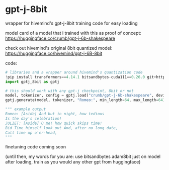 # gpt-j-8bit
wrapper for hivemind's gpt-j-8bit training code for easy loading

model card of a model that i trained with this as proof of concept: https://huggingface.co/crumb/gpt-j-6b-shakespeare

check out hivemind's original 8bit quantized model: https://huggingface.co/hivemind/gpt-j-6B-8bit


code:
```python
# libraries and a wrapper around hivemind's quantization code
!pip install transformers==4.14.1 bitsandbytes-cuda111==0.26.0 git+https://github.com/aicrumb/gpt-j-8bit -q
import gptj_8bit as gptj

# this should work with any gpt-j checkpoint, 8bit or not
model, tokenizer, config = gptj.load("crumb/gpt-j-6b-shakespeare", device='cuda')
gptj.generate(model, tokenizer, "Romeo:", min_length=64, max_length=64)

""" example output
Romeo: [Aside] And but in night, how tedious
Is the day's celebration!
JULIET: [Aside] O me! how quick skips time!
Bid Time himself look out And, after no long date,
Call time up o'er-head,
"""
```

finetuning code coming soon

(until then, my words for you are: use bitsandbytes adam8bit just on model after loading, train as you would any other gpt from huggingface)
